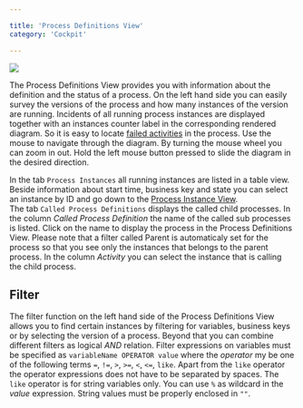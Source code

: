 ```yaml
---

title: 'Process Definitions View'
category: 'Cockpit'

---
```


<div class="row">
  <div class="col-xs-6 col-sm-6 col-md-3">
    <img data-img-thumb src="ref:asset:/assets/img/implementation-cockpit/cockpit-process-definitions-view.png" />
  </div>
  <div class="col-xs-6 col-sm-6 col-md-9">
    <p>The Process Definitions View provides you with information about the definition and the status of a process. On the left hand side you can easily survey the versions of the process and how many instances of the version are running. Incidents of all running process instances are displayed together with an instances counter label in the corresponding rendered diagram. So it is easy to locate <a href="ref:#cockpit-failed-jobs">failed activities</a> in the process. Use the mouse to navigate through the diagram. By turning the mouse wheel you can zoom in out. Hold the left mouse button pressed to slide the diagram in the desired direction.</p>
    <p>In the tab <code>Process Instances</code> all running instances are listed in a table view. Beside information about start time, business key and state you can select an instance by ID and go down to the <a href="ref:#cockpit-process-instance-detail-view">Process Instance View</a>.<br>
    The tab <code>Called Process Definitions</code> displays the called child processes. In the column <em>Called Process Definition</em> the name of the called sub processes is listed. Click on the name to display the process in the Process Definitions View. Please note that a filter called Parent is automaticaly set for the process so that you see only the instances that belongs to the parent process. In the column <em>Activity</em> you can select the instance that is calling the child process.</p>
  </div>
</div>

## Filter

The filter function on the left hand side of the Process Definitions View allows you to find certain instances by filtering for variables, business keys or by selecting the version of a process. Beyond that you can combine different filters as logical _AND_ relation. Filter expressions on variables must be specified as `variableName OPERATOR value` where the _operator_ my be one of the following terms `=`, `!=`, `>`, `>=`, `<`, `<=`, `like`. Apart from the `like` operator the operator expressions does not have to be separated by spaces.
The `like` operator is for string variables only. You can use `%` as wildcard in the _value_ expression. String values must be properly enclosed in `""`.
